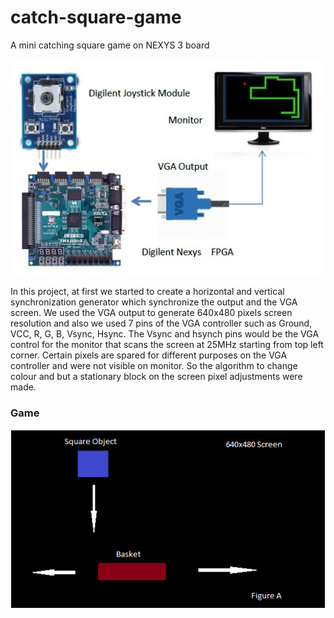 # catch-square-game

A mini catching square game on NEXYS 3 board

![](images/hardware_setup.jpg)

In this project, at first we started to create a horizontal and vertical synchronization generator which synchronize the output and the VGA screen. We used the VGA output to generate 640x480 pixels screen resolution and also we  used 7 pins of the VGA controller such as Ground, VCC, R, G, B, Vsync, Hsync. The Vsync and hsynch pins would be the VGA control for the monitor that scans the screen at 25MHz starting from top left corner. Certain pixels are spared for different purposes on the VGA controller and were not visible on monitor. So the algorithm to change colour and but a stationary block on the screen pixel adjustments were made.

### Game
![](images/game.png)
